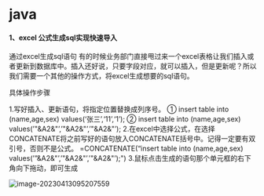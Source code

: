 # java

#### 1、excel 公式生成sql实现快速导入

通过excel生成sql语句
有的时候业务部门直接甩过来一个excel表格让我们插入或者更新到数据库中。插入还好说，只要字段对应，就可以插入，但是更新呢？所以我们需要一个其他的操作方式，将excel生成想要的sql语句。

具体操作步骤

1.写好插入、更新语句，将指定位置替换成列序号。
① insert table into (name,age,sex) values(‘张三’,‘11’,‘1’);
② insert table into (name,age,sex) values(’"&A2&"’,’"&A2&"’,’"&A2&"’);
2.在excel中选择公式，在选择CONCATENATE将之前写好的语句放入CONCATENATE括号中。记得一定要有双引号，否则不是公式。
=CONCATENATE(“insert table into (name,age,sex) values(’”&A2&"’,’"&A2&"’,’"&A2&"’);")
3.鼠标点击生成的语句那个单元框的右下角向下拖动，即可生成



![image-20230413095207559](C:\Users\DELL\Desktop\iooi\md\java奇技淫巧\img\image-20230413095207559.png)



